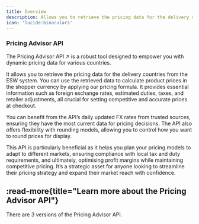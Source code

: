 ```yaml
---
title: Overview
description: Allows you to retrieve the pricing data for the delivery countries from the ESW system
icon: 'lucide:binoculars'
---
```


### Pricing Advisor API

<p class="text-base text-neutral-800 dark:text-neutral-200">
  The 
  <span class="text-teal-600 font-semibold underline decoration-dotted underline-offset-4">
    Pricing Advisor API
  </span>
  <span class="text-teal-600 ml-1">↗</span>
  is a robust tool designed to empower you with dynamic pricing data for various countries.
</p>


It allows you to retrieve the pricing data for the delivery countries from the ESW system. You can use the retrieved data to calculate product prices in the shopper currency by applying our pricing formula. It provides essential information such as foreign exchange rates, estimated duties, taxes, and retailer adjustments, all crucial for setting competitive and accurate prices at checkout.

You can benefit from the API’s daily updated FX rates from trusted sources, ensuring they have the most current data for pricing decisions. The API also offers flexibility with rounding models, allowing you to control how you want to round prices for display.

This API is particularly beneficial as it helps you plan your pricing models to adapt to different markets, ensuring compliance with local tax and duty requirements, and ultimately, optimising profit margins while maintaining competitive pricing. It’s a strategic asset for anyone looking to streamline their pricing strategy and expand their market reach with confidence.

:read-more{title="Learn more about the Pricing Advisor API"}
---

<p class="text-base text-neutral-800 dark:text-neutral-200">
  There are 
  <span class="inline-block px-2 py-0.5 mx-1 rounded bg-blue-100 text-blue-800 text-sm font-medium">
    3 versions
  </span> 
  of the Pricing Advisor API.
</p>

